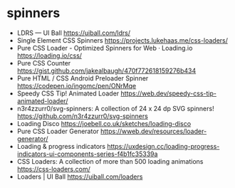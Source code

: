 # spinners


* LDRS — UI Ball <https://uiball.com/ldrs/>
* Single Element CSS Spinners <https://projects.lukehaas.me/css-loaders/>
* Pure CSS Loader - Optimized Spinners for Web · Loading.io <https://loading.io/css/>
* Pure CSS Counter <https://gist.github.com/jakealbaugh/470f772618159276b434>
* Pure HTML / CSS Android Preloader Spinner <https://codepen.io/ingomc/pen/ONrMqe>
* Speedy CSS Tip! Animated Loader <https://web.dev/speedy-css-tip-animated-loader/>
* n3r4zzurr0/svg-spinners: A collection of 24 x 24 dp SVG spinners! <https://github.com/n3r4zzurr0/svg-spinners>
* Loading Disco  <https://joebell.co.uk/sketches/loading-disco>
* Pure CSS Loader Generator <https://wweb.dev/resources/loader-generator/>
* Loading & progress indicators <https://uxdesign.cc/loading-progress-indicators-ui-components-series-f4b1fc35339a>
* CSS Loaders: A collection of more than 500 loading animations <https://css-loaders.com/>
* Loaders | UI Ball <https://uiball.com/loaders>
